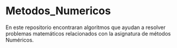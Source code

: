 # Metodos_Numericos
En este repositorio encontraran algoritmos que ayudan a resolver problemas matemáticos relacionados con la asignatura de métodos Numéricos.
